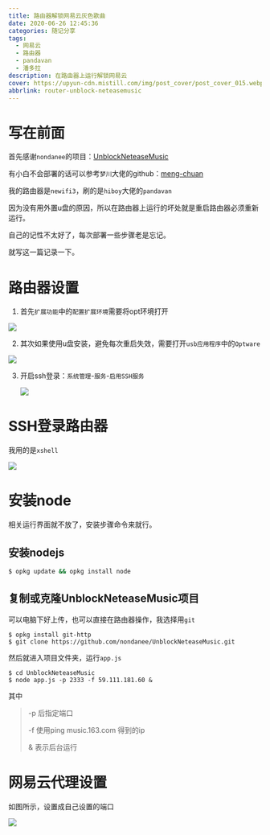 ```yaml
---
title: 路由器解锁网易云灰色歌曲
date: 2020-06-26 12:45:36
categories: 随记分享
tags:
  - 网易云
  - 路由器
  - pandavan
  - 潘多拉
description: 在路由器上运行解锁网易云
cover: https://upyun-cdn.mistill.com/img/post_cover/post_cover_015.webp
abbrlink: router-unblock-neteasemusic
---
```


# 写在前面

首先感谢`nondanee`的项目：[UnblockNeteaseMusic](https://github.com/nondanee/UnblockNeteaseMusic)

有小白不会部署的话可以参考`梦川`大佬的github：[meng-chuan](https://github.com/meng-chuan/Unlock-netease-cloud-music)



我的路由器是`newifi3`，刷的是`hiboy`大佬的`pandavan`

因为没有用外置u盘的原因，所以在路由器上运行的坏处就是重启路由器必须重新运行。

自己的记性不太好了，每次部署一些步骤老是忘记。

就写这一篇记录一下。

<!-- more -->

# 路由器设置

1. 首先`扩展功能`中的`配置扩展环境`需要将opt环境打开

![](https://upyun-cdn.mistill.com/img/post_img/20200628120345.png)



2. 其次如果使用u盘安装，避免每次重启失效，需要打开`usb应用程序`中的`Optware`

![](https://upyun-cdn.mistill.com/img/post_img/df727d58ly1gg5lat47ymj20j10cs753.jpg)



3. 开启ssh登录：`系统管理`-`服务`-`启用SSH服务`

   ![](https://upyun-cdn.mistill.com/img/post_img/df727d58ly1gg5lux5jajj20iv05n0sz.jpg)



# SSH登录路由器

我用的是`xshell`

![](https://upyun-cdn.mistill.com/img/post_img/df727d58ly1gg5lworl7nj20re0le75j.jpg)



# 安装node

相关运行界面就不放了，安装步骤命令来就行。



## 安装nodejs

```bash
$ opkg update && opkg install node
```



## 复制或克隆UnblockNeteaseMusic项目

可以电脑下好上传，也可以直接在路由器操作，我选择用`git`

```shell
$ opkg install git-http
$ git clone https://github.com/nondanee/UnblockNeteaseMusic.git
```

然后就进入项目文件夹，运行`app.js`

```shell
$ cd UnblockNeteaseMusic
$ node app.js -p 2333 -f 59.111.181.60 &
```

其中

> -p  后指定端口
>
> -f  使用ping music.163.com 得到的ip
>
> & 表示后台运行



# 网易云代理设置

如图所示，设置成自己设置的端口

![](https://upyun-cdn.mistill.com/img/post_img/df727d58ly1gg5m822xaij20su0iowg5.jpg)